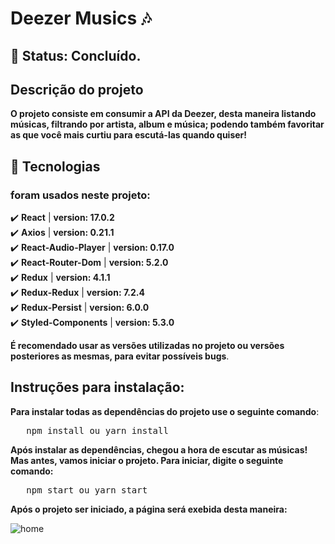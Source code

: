 # Deezer Musics 🎶

## 🚧 Status: Concluído.

## Descrição do projeto
__O projeto consiste em consumir a API da Deezer, desta maneira listando músicas, filtrando por artista, album e música; podendo também favoritar as que você mais curtiu para escutá-las quando quiser!__

## 🔧 Tecnologias
### foram usados neste projeto:
✔️ **React** | **version: 17.0.2**\
✔️ **Axios** | **version: 0.21.1**\
✔️ **React-Audio-Player** | **version: 0.17.0**\
✔️ **React-Router-Dom** | **version: 5.2.0**\
✔️ **Redux** | **version: 4.1.1**\
✔️ **Redux-Redux** | **version: 7.2.4**\
✔️ **Redux-Persist** | **version: 6.0.0**\
✔️ **Styled-Components** | **version: 5.3.0**

__É recomendado usar as versões utilizadas no projeto ou versões posteriores as mesmas, para evitar possíveis bugs__.

## Instruções para instalação:
__Para instalar todas as dependências do projeto use o seguinte comando__:
<pre>
   npm install ou yarn install
</pre>

__Após instalar as dependências, chegou a hora de escutar as músicas!__ __Mas antes, vamos iniciar o projeto. Para iniciar, digite o seguinte comando:__
<pre>
   npm start ou yarn start
</pre>

__Após o projeto ser iniciado, a página será exebida desta maneira:__

![home](relative/path/to/img.jpg?raw=true "Title")


